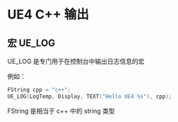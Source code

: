 # UE4 C++ 输出

## 宏 UE_LOG

UE_LOG 是专门用于在控制台中输出日志信息的宏 

例如：

```cpp
FString cpp = "c++";
UE_LOG(LogTemp, Display, TEXT("Hello UE4 %s"), cpp);
```

FString 是相当于 c++ 中的 string 类型